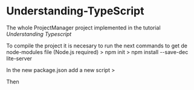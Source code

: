 # Understanding-TypeScript
The whole ProjectManager project implemented in the tutorial *Understanding Typescript*


To compile the project it is necesary to run the next commands to get de node-modules file (Node.js required)
    > npm init
    > npm install --save-dec lite-server

In the new package.json add a new script 
    > 

Then 
